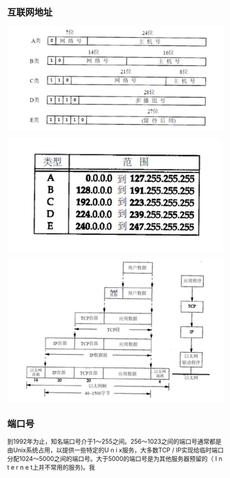 ## 互联网地址

![image-20210831001500479](img/image-20210831001500479.png)



![image-20210831001609592](img/image-20210831001609592.png)



![image-20210831001827714](img/image-20210831001827714.png)







## 端口号

到1992年为止，知名端口号介于1～255之间。256～1023之间的端口号通常都是由Unix系统占用，以提供一些特定的U n i x服务，大多数TCP / IP实现给临时端口分配1024～5000之间的端口号。大于5000的端口号是为其他服务器预留的（ I n t e r n e t上并不常用的服务)。我